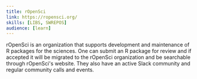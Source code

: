 ```yaml
---
title: rOpenSci
link: https://ropensci.org/
skills: [LIBS, SWREPOS]
audience: [learn]
---
```


rOpenSci is an organization that supports development and maintenance of R packages for the sciences. One can submit an R package for review and if accepted it will be migrated to the rOpenSci organization and be searchable through rOpenSci's website.  They also have an active Slack community and regular community calls and events.